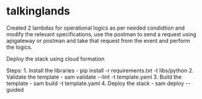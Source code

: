 # talkinglands

Created 2 lambdas for operational logics as per needed condidtion and modify the relevant specifications, use the postman to send a request using apigateway or postman and take that request from the event and perform the logics.

Deploy the stack using cloud formation

Steps:
    1. Install the libraries
        - pip install -r requirements.txt -t libs/python
    2. Validate the template
        - sam validate --lint -t template.yaml
    3. Build the template
        - sam build -t template.yaml
    4. Deploy the stack
        - sam deploy --guided


